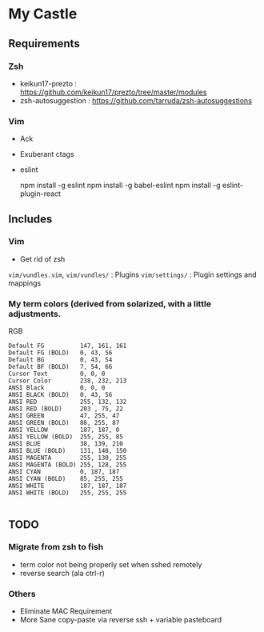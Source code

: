# My Castle

## Requirements

### Zsh

* keikun17-prezto : https://github.com/keikun17/prezto/tree/master/modules
* zsh-autosuggestion : https://github.com/tarruda/zsh-autosuggestions

### Vim

* Ack
* Exuberant ctags
* eslint

    npm install -g eslint
    npm install -g babel-eslint
    npm install -g eslint-plugin-react

## Includes

### Vim

* Get rid of zsh

`vim/vundles.vim`, `vim/vundles/` : Plugins
`vim/settings/` : Plugin settings and mappings

### My term colors (derived from solarized, with a little adjustments.

RGB
```
Default FG          147, 161, 161
Default FG (BOLD)   0, 43, 56
Default BG          0, 43, 54
Default BF (BOLD)   7, 54, 66
Cursor Text         0, 0, 0
Cursor Color        238, 232, 213
ANSI Black          0, 0, 0
ANSI BLACK (BOLD)   0, 43, 56
ANSI RED            255, 132, 132
ANSI RED (BOLD)     203 , 75, 22
ANSI GREEN          47, 255, 47
ANSI GREEN (BOLD)   88, 255, 87
ANSI YELLOW         187, 187, 0
ANSI YELLOW (BOLD)  255, 255, 85
ANSI BLUE           38, 139, 210
ANSI BLUE (BOLD)    131, 148, 150
ANSI MAGENTA        255, 130, 255
ANSI MAGENTA (BOLD) 255, 128, 255
ANSI CYAN           0, 187, 187
ANSI CYAN (BOLD)    85, 255, 255
ANSI WHITE          187, 187, 187
ANSI WHITE (BOLD)   255, 255, 255


```

## TODO

### Migrate from zsh to fish

* term color not being properly set when sshed remotely
* reverse search (ala ctrl-r)


### Others

* Eliminate MAC Requirement
* More Sane copy-paste via reverse ssh + variable pasteboard




